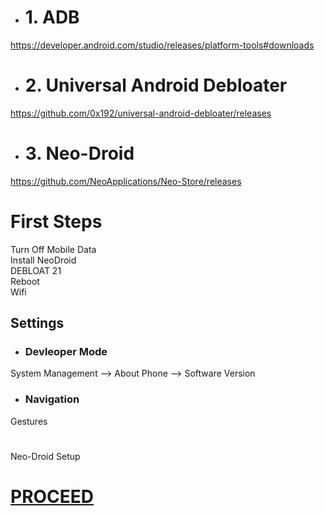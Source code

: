 - # 1. ADB
https://developer.android.com/studio/releases/platform-tools#downloads

- # 2. Universal Android Debloater
https://github.com/0x192/universal-android-debloater/releases

- # 3. Neo-Droid
https://github.com/NeoApplications/Neo-Store/releases

# First Steps

Turn Off Mobile Data<br>
Install NeoDroid<br>
DEBLOAT 21<br>
Reboot<br>
Wifi<br>

## Settings

- ### Devleoper Mode

System Management --> About Phone --> Software Version

- ### Navigation

Gestures
# 

Neo-Droid Setup<br>

# [PROCEED](https://github.com/hookstdev/OmniGuides/blob/omni/Software/Android.md)
